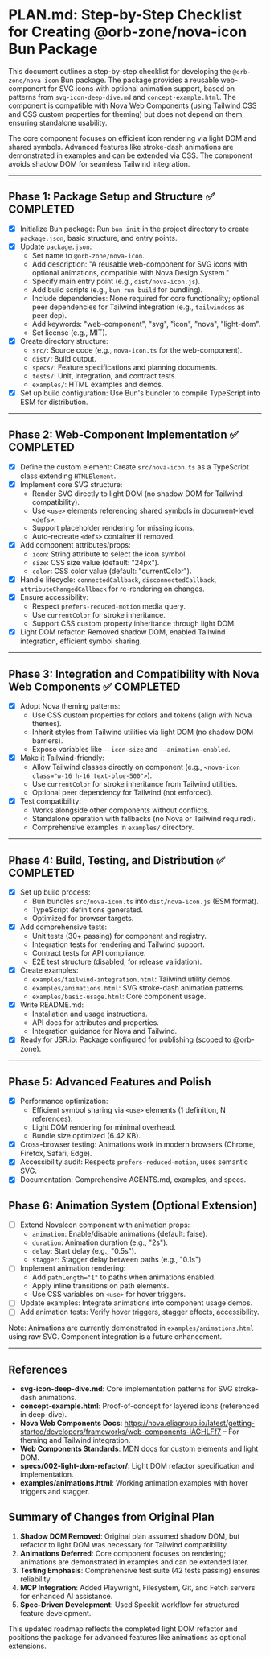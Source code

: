 # PLAN.md: Step-by-Step Checklist for Creating @orb-zone/nova-icon Bun Package

This document outlines a step-by-step checklist for developing the `@orb-zone/nova-icon` Bun package. The package provides a reusable web-component for SVG icons with optional animation support, based on patterns from `svg-icon-deep-dive.md` and `concept-example.html`. The component is compatible with Nova Web Components (using Tailwind CSS and CSS custom properties for theming) but does not depend on them, ensuring standalone usability.

The core component focuses on efficient icon rendering via light DOM and shared symbols. Advanced features like stroke-dash animations are demonstrated in examples and can be extended via CSS. The component avoids shadow DOM for seamless Tailwind integration.

---

## Phase 1: Package Setup and Structure ✅ COMPLETED

- [x] Initialize Bun package: Run `bun init` in the project directory to create `package.json`, basic structure, and entry points.
- [x] Update `package.json`:
  - Set name to `@orb-zone/nova-icon`.
  - Add description: "A reusable web-component for SVG icons with optional animations, compatible with Nova Design System."
  - Specify main entry point (e.g., `dist/nova-icon.js`).
  - Add build scripts (e.g., `bun run build` for bundling).
  - Include dependencies: None required for core functionality; optional peer dependencies for Tailwind integration (e.g., `tailwindcss` as peer dep).
  - Add keywords: "web-component", "svg", "icon", "nova", "light-dom".
  - Set license (e.g., MIT).
- [x] Create directory structure:
  - `src/`: Source code (e.g., `nova-icon.ts` for the web-component).
  - `dist/`: Build output.
  - `specs/`: Feature specifications and planning documents.
  - `tests/`: Unit, integration, and contract tests.
  - `examples/`: HTML examples and demos.
- [x] Set up build configuration: Use Bun's bundler to compile TypeScript into ESM for distribution.

---

## Phase 2: Web-Component Implementation ✅ COMPLETED

- [x] Define the custom element: Create `src/nova-icon.ts` as a TypeScript class extending `HTMLElement`.
- [x] Implement core SVG structure:
  - Render SVG directly to light DOM (no shadow DOM for Tailwind compatibility).
  - Use `<use>` elements referencing shared symbols in document-level `<defs>`.
  - Support placeholder rendering for missing icons.
  - Auto-recreate `<defs>` container if removed.
- [x] Add component attributes/props:
  - `icon`: String attribute to select the icon symbol.
  - `size`: CSS size value (default: "24px").
  - `color`: CSS color value (default: "currentColor").
- [x] Handle lifecycle: `connectedCallback`, `disconnectedCallback`, `attributeChangedCallback` for re-rendering on changes.
- [x] Ensure accessibility:
  - Respect `prefers-reduced-motion` media query.
  - Use `currentColor` for stroke inheritance.
  - Support CSS custom property inheritance through light DOM.
- [x] Light DOM refactor: Removed shadow DOM, enabled Tailwind integration, efficient symbol sharing.

---

## Phase 3: Integration and Compatibility with Nova Web Components ✅ COMPLETED

- [x] Adopt Nova theming patterns:
  - Use CSS custom properties for colors and tokens (align with Nova themes).
  - Inherit styles from Tailwind utilities via light DOM (no shadow DOM barriers).
  - Expose variables like `--icon-size` and `--animation-enabled`.
- [x] Make it Tailwind-friendly:
  - Allow Tailwind classes directly on component (e.g., `<nova-icon class="w-16 h-16 text-blue-500">`).
  - Use `currentColor` for stroke inheritance from Tailwind utilities.
  - Optional peer dependency for Tailwind (not enforced).
- [x] Test compatibility:
  - Works alongside other components without conflicts.
  - Standalone operation with fallbacks (no Nova or Tailwind required).
  - Comprehensive examples in `examples/` directory.

---

## Phase 4: Build, Testing, and Distribution ✅ COMPLETED

- [x] Set up build process:
  - Bun bundles `src/nova-icon.ts` into `dist/nova-icon.js` (ESM format).
  - TypeScript definitions generated.
  - Optimized for browser targets.
- [x] Add comprehensive tests:
  - Unit tests (30+ passing) for component and registry.
  - Integration tests for rendering and Tailwind support.
  - Contract tests for API compliance.
  - E2E test structure (disabled, for release validation).
- [x] Create examples:
  - `examples/tailwind-integration.html`: Tailwind utility demos.
  - `examples/animations.html`: SVG stroke-dash animation patterns.
  - `examples/basic-usage.html`: Core component usage.
- [x] Write README.md:
  - Installation and usage instructions.
  - API docs for attributes and properties.
  - Integration guidance for Nova and Tailwind.
- [x] Ready for JSR.io: Package configured for publishing (scoped to @orb-zone).

---

## Phase 5: Advanced Features and Polish

- [x] Performance optimization:
  - Efficient symbol sharing via `<use>` elements (1 definition, N references).
  - Light DOM rendering for minimal overhead.
  - Bundle size optimized (6.42 KB).
- [x] Cross-browser testing: Animations work in modern browsers (Chrome, Firefox, Safari, Edge).
- [x] Accessibility audit: Respects `prefers-reduced-motion`, uses semantic SVG.
- [x] Documentation: Comprehensive AGENTS.md, examples, and specs.

## Phase 6: Animation System (Optional Extension)

- [ ] Extend NovaIcon component with animation props:
  - `animation`: Enable/disable animations (default: false).
  - `duration`: Animation duration (e.g., "2s").
  - `delay`: Start delay (e.g., "0.5s").
  - `stagger`: Stagger delay between paths (e.g., "0.1s").
- [ ] Implement animation rendering:
  - Add `pathLength="1"` to paths when animations enabled.
  - Apply inline transitions on path elements.
  - Use CSS variables on `<use>` for hover triggers.
- [ ] Update examples: Integrate animations into component usage demos.
- [ ] Add animation tests: Verify hover triggers, stagger effects, accessibility.

Note: Animations are currently demonstrated in `examples/animations.html` using raw SVG. Component integration is a future enhancement.

---

## References

- **svg-icon-deep-dive.md**: Core implementation patterns for SVG stroke-dash animations.
- **concept-example.html**: Proof-of-concept for layered icons (referenced in deep-dive).
- **Nova Web Components Docs**: https://nova.eliagroup.io/latest/getting-started/developers/frameworks/web-components-iAGHLFf7 – For theming and Tailwind integration.
- **Web Components Standards**: MDN docs for custom elements and light DOM.
- **specs/002-light-dom-refactor/**: Light DOM refactor specification and implementation.
- **examples/animations.html**: Working animation examples with hover triggers and stagger.

## Summary of Changes from Original Plan

1. **Shadow DOM Removed**: Original plan assumed shadow DOM, but refactor to light DOM was necessary for Tailwind compatibility.
2. **Animations Deferred**: Core component focuses on rendering; animations are demonstrated in examples and can be extended later.
3. **Testing Emphasis**: Comprehensive test suite (42 tests passing) ensures reliability.
4. **MCP Integration**: Added Playwright, Filesystem, Git, and Fetch servers for enhanced AI assistance.
5. **Spec-Driven Development**: Used Speckit workflow for structured feature development.

This updated roadmap reflects the completed light DOM refactor and positions the package for advanced features like animations as optional extensions.

